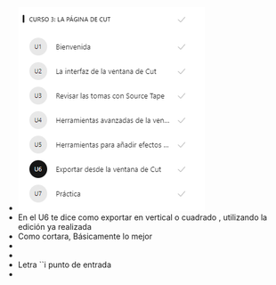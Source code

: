 - ![image.png](../assets/image_1643943817529_0.png)
- En el U6 te dice como exportar en vertical o cuadrado , utilizando la edición ya realizada
- Como cortara, Básicamente lo mejor
-
-
- Letra ``i punto de entrada
-